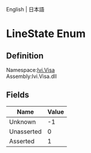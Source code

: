 English | 日本語

# LineState Enum

## Definition
Namespace:[Ivi.Visa](Ivi.Visa.md)<BR>
Assembly:Ivi.Visa.dll

## Fields

|Name|Value|
|---|---|
|Unknown|-1|
|Unasserted|0|
|Asserted|1|
